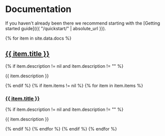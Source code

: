 # Documentation

If you haven't already been there we recommend starting with the [Getting started guide]({{ "/quickstart/" | absolute_url }}).

{% for item in site.data.docs %}
   <h2><a href="{{ item.link | absolute_url }}">{{ item.title }}</a></h2>
   {% if item.description != nil and item.description != "" %}
   <p>{{ item.description }}</p>
   {% endif %}
   {% if item.items != nil %}
      {% for item in item.items %}
   <h3><a href="{{ item.link | absolute_url }}">{{ item.title }}</a></h3>
         {% if item.description != nil and item.description != "" %}
   <p>{{ item.description }}</p>
         {% endif %}
      {% endfor %}
   {% endif %}
{% endfor %}
